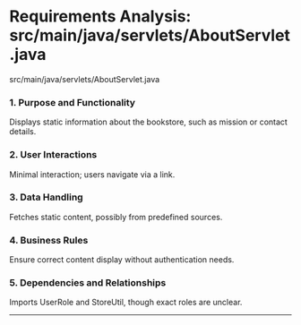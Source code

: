 # Requirements Analysis: src/main/java/servlets/AboutServlet.java

src/main/java/servlets/AboutServlet.java
### 1. Purpose and Functionality
Displays static information about the bookstore, such as mission or contact details.

### 2. User Interactions
Minimal interaction; users navigate via a link.

### 3. Data Handling
Fetches static content, possibly from predefined sources.

### 4. Business Rules
Ensure correct content display without authentication needs.

### 5. Dependencies and Relationships
Imports UserRole and StoreUtil, though exact roles are unclear.

---